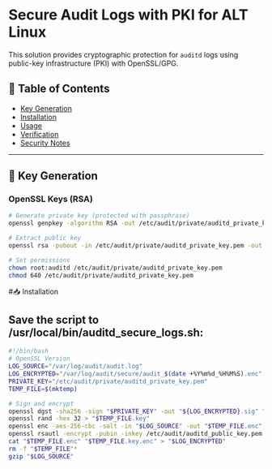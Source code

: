 # Secure Audit Logs with PKI for ALT Linux

This solution provides cryptographic protection for `auditd` logs using public-key infrastructure (PKI) with OpenSSL/GPG.

## 📜 Table of Contents
- [Key Generation](#-key-generation)
- [Installation](#-installation)
- [Usage](#-usage)
- [Verification](#-verification)
- [Security Notes](#-security-notes)

---

## 🔐 Key Generation

### OpenSSL Keys (RSA)
```bash
# Generate private key (protected with passphrase)
openssl genpkey -algorithm RSA -out /etc/audit/private/auditd_private_key.pem -aes256

# Extract public key
openssl rsa -pubout -in /etc/audit/private/auditd_private_key.pem -out /etc/audit/auditd_public_key.pem

# Set permissions
chown root:auditd /etc/audit/private/auditd_private_key.pem
chmod 640 /etc/audit/private/auditd_private_key.pem
```



#📥 Installation
## Save the script to /usr/local/bin/auditd_secure_logs.sh:

```bash
#!/bin/bash
# OpenSSL Version
LOG_SOURCE="/var/log/audit/audit.log"
LOG_ENCRYPTED="/var/log/audit/secure/audit_$(date +%Y%m%d_%H%M%S).enc"
PRIVATE_KEY="/etc/audit/private/auditd_private_key.pem"
TEMP_FILE=$(mktemp)

# Sign and encrypt
openssl dgst -sha256 -sign "$PRIVATE_KEY" -out "${LOG_ENCRYPTED}.sig" "$LOG_SOURCE"
openssl rand -hex 32 > "$TEMP_FILE.key"
openssl enc -aes-256-cbc -salt -in "$LOG_SOURCE" -out "$TEMP_FILE.enc" -pass file:"$TEMP_FILE.key"
openssl rsautl -encrypt -pubin -inkey /etc/audit/auditd_public_key.pem -in "$TEMP_FILE.key" -out "$TEMP_FILE.key.enc"
cat "$TEMP_FILE.enc" "$TEMP_FILE.key.enc" > "$LOG_ENCRYPTED"
rm -f "$TEMP_FILE"*
gzip "$LOG_SOURCE"
```
